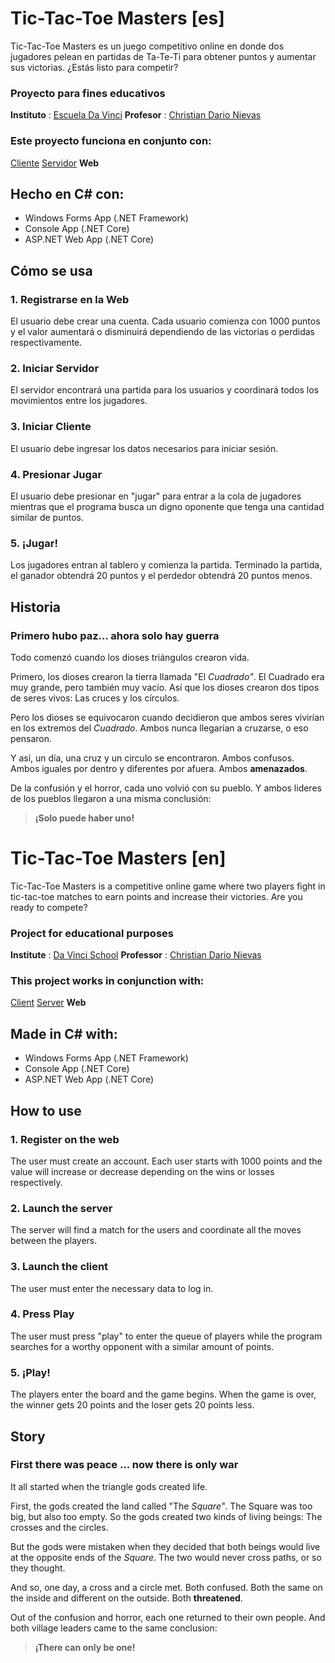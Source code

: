 # Tic-Tac-Toe Masters [es]
Tic-Tac-Toe Masters es un juego competitivo online en donde dos jugadores pelean en partidas de Ta-Te-Ti para obtener puntos y aumentar sus victorias.
¿Estás listo para competir?

### Proyecto para fines educativos
**Instituto** : [Escuela Da Vinci](https://www.davinci.edu.ar)
**Profesor** : [Christian Dario Nievas](https://www.github.com/CDNievas)

### Este proyecto funciona en conjunto con:
[Cliente](https://github.com/FrancoPozzettiDV/TTTM-Client)
[Servidor](https://github.com/FrancoPozzettiDV/TTTM-Server)
**Web**

## Hecho en C# con:
 - Windows Forms App (.NET Framework)
 - Console App (.NET Core)
 - ASP.NET Web App (.NET Core)

## Cómo se usa

### 1. Registrarse en la Web
El usuario debe crear una cuenta. Cada usuario comienza con 1000 puntos y el valor aumentará o disminuirá dependiendo de las victorias o perdidas respectivamente.
### 2. Iniciar Servidor
El servidor encontrará una partida para los usuarios y coordinará todos los movimientos entre los jugadores.
### 3. Iniciar Cliente 
El usuario debe ingresar los datos necesarios para iniciar sesión.
### 4. Presionar Jugar
El usuario debe presionar en "jugar" para entrar a la cola de jugadores mientras que el programa busca un digno oponente que tenga una cantidad similar de puntos.
### 5. ¡Jugar!
Los jugadores entran al tablero y comienza la partida. Terminado la partida, el ganador obtendrá 20 puntos y el perdedor obtendrá 20 puntos menos.


## Historia

### Primero hubo paz... ahora solo hay guerra
Todo comenzó cuando los dioses triángulos crearon vida. 

Primero, los dioses crearon la tierra llamada "El *Cuadrado"*. 
El Cuadrado era muy grande, pero también muy vacío.
Así que los dioses crearon dos tipos de seres vivos: Las cruces y los círculos.

Pero los dioses se equivocaron cuando decidieron que ambos seres vivirían  en los extremos del *Cuadrado*. Ambos nunca llegarían a cruzarse, o eso pensaron.

Y así, un día, una cruz y un circulo se encontraron. 
Ambos confusos. 
Ambos iguales por dentro y diferentes por afuera. 
Ambos **amenazados**.

De la confusión y el horror, cada uno volvió con su pueblo. Y ambos lideres de los pueblos llegaron a una misma conclusión:
> **¡Solo puede haber uno!**


# Tic-Tac-Toe Masters [en]
Tic-Tac-Toe Masters is a competitive online game where two players fight in tic-tac-toe matches to earn points and increase their victories.
Are you ready to compete?

### Project for educational purposes
**Institute** : [Da Vinci School](https://www.davinci.edu.ar)
**Professor** : [Christian Dario Nievas](https://www.github.com/CDNievas)

### This project works in conjunction with:
[Client](https://github.com/FrancoPozzettiDV/TTTM-Client)
[Server](https://github.com/FrancoPozzettiDV/TTTM-Server)
**Web**

## Made in C# with:
 - Windows Forms App (.NET Framework)
 - Console App (.NET Core)
 - ASP.NET Web App (.NET Core)
 
 ## How to use

### 1. Register on the web
The user must create an account. Each user starts with 1000 points and the value will increase or decrease depending on the wins or losses respectively.
### 2. Launch the server
The server will find a match for the users and coordinate all the moves between the players.
### 3. Launch the client
The user must enter the necessary data to log in.
### 4. Press Play
The user must press "play" to enter the queue of players while the program searches for a worthy opponent with a similar amount of points.
### 5. ¡Play!
The players enter the board and the game begins. When the game is over, the winner gets 20 points and the loser gets 20 points less.


## Story

### First there was peace ... now there is only war
It all started when the triangle gods created life. 

First, the gods created the land called "The *Square"*. 
The Square was too big, but also too empty.
So the gods created two kinds of living beings: The crosses and the circles.

But the gods were mistaken when they decided that both beings would live at the opposite ends of the *Square*. The two would never cross paths, or so they thought.

And so, one day, a cross and a circle met. 
Both confused. 
Both the same on the inside and different on the outside. 
Both **threatened**.

Out of the confusion and horror, each one returned to their own people. And both village leaders came to the same conclusion:
> **¡There can only be one!**
